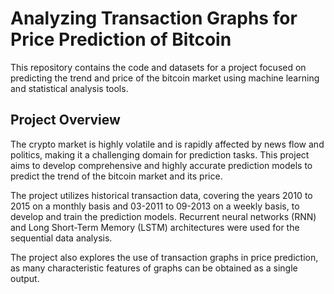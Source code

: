 # Analyzing Transaction Graphs for Price Prediction of Bitcoin

This repository contains the code and datasets for a project focused on predicting the trend and price of the bitcoin market using machine learning and statistical analysis tools.

## Project Overview
The crypto market is highly volatile and is rapidly affected by news flow and politics, making it a challenging domain for prediction tasks. This project aims to develop comprehensive and highly accurate prediction models to predict the trend of the bitcoin market and its price.

The project utilizes historical transaction data, covering the years 2010 to 2015 on a monthly basis and 03-2011 to 09-2013 on a weekly basis, to develop and train the prediction models. Recurrent neural networks (RNN) and Long Short-Term Memory (LSTM) architectures were used for the sequential data analysis.

The project also explores the use of transaction graphs in price prediction, as many characteristic features of graphs can be obtained as a single output.
